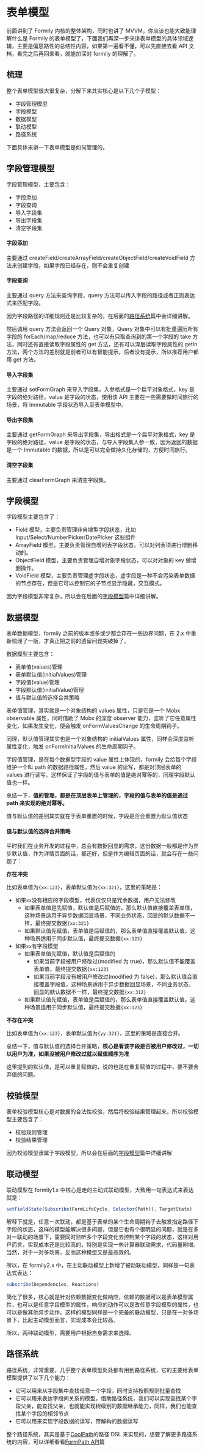 # 表单模型

前面讲到了 Formily 内核的整体架构，同时也讲了 MVVM，你应该也能大致能理解什么是 Formily 的表单模型了，下面我们再深一步来讲表单模型的具体领域逻辑，主要是偏思路性的总结性内容，如果第一遍看不懂，可以先直接去看 API 文档，看完之后再回来看，就能加深对 formily 的理解了。

## 梳理

整个表单模型很大很复杂，分解下来其实核心是以下几个子模型：

- 字段管理模型
- 字段模型
- 数据模型
- 联动模型
- 路径系统

下面具体来讲一下表单模型是如何管理的。

## 字段管理模型

字段管理模型，主要包含：

- 字段添加
- 字段查询
- 导入字段集
- 导出字段集
- 清空字段集

#### 字段添加

主要通过 createField/createArrayField/createObjectField/createVoidField 方法来创建字段，如果字段已经存在，则不会重复创建

#### 字段查询

主要通过 query 方法来查询字段，query 方法可以传入字段的路径或者正则表达式来匹配字段。

因为字段路径的详细规则还是比较复杂的，在后面的[路径系统](/guide/path)篇中会详细讲解。

然后调用 query 方法会返回一个 Query 对象，Query 对象中可以有批量遍历所有字段的 forEach/map/reduce 方法，也可以有只取查询到的第一个字段的 take 方法，同时还有直接读取字段属性的 get 方法，还有可以深层读取字段属性的 getIn 方法，两个方法的差别就是前者可以有智能提示，后者没有提示，所以推荐用户都用 get 方法。

#### 导入字段集

主要通过 setFormGraph 来导入字段集，入参格式是一个扁平对象格式，key 是字段的绝对路径，value 是字段的状态，使用该 API 主要在一些需要做时间旅行的场景，将 Immutable 字段状态导入至表单模型中。

#### 导出字段集

主要通过 getFormGraph 来导出字段集，导出格式是一个扁平对象格式，key 是字段的绝对路径，value 是字段的状态，与导入字段集入参一致，因为返回的数据是一个 Immutable 的数据，所以是可以完全做持久化存储的，方便时间旅行。

#### 清空字段集

主要通过 clearFormGraph 来清空字段集。

## 字段模型

字段模型主要包含了：

- Field 模型，主要负责管理非自增型字段状态，比如 Input/Select/NumberPicker/DatePicker 这些组件
- ArrayField 模型，主要负责管理自增列表字段状态，可以对列表项进行增删移动的。
- ObjectField 模型，主要负责管理自增对象字段状态，可以对对象的 key 做增删操作。
- VoidField 模型，主要负责管理虚字段状态，虚字段是一种不会污染表单数据的节点存在，但是它可以控制它的子节点显示隐藏，交互模式。

因为字段模型非常复杂，所以会在后面的[字段模型](/guide/field)篇中详细讲解。

## 数据模型

表单数据模型，formily 之前的版本或多或少都会存在一些边界问题，在 2.x 中重新梳理了一版，才真正把之前的遗留问题突破掉了。

数据模型主要包含：

- 表单值(values)管理
- 表单默认值(initialValues)管理
- 字段值(value)管理
- 字段默认值(initialValue)管理
- 值与默认值的选择合并策略

表单值管理，其实就是一个对象结构的 values 属性，只是它是一个 Mobx observable 属性，同时借助了 Mobx 的深度 observer 能力，监听了它任意属性变化，如果发生变化，便会触发 onFormValuesChange 的生命周期钩子。

同理，默认值管理其实也是一个对象结构的 initialValues 属性，同样会深度监听属性变化，触发 onFormInitialValues 的生命周期钩子。

字段值管理，是在每个数据型字段的 value 属性上体现的，formily 会给每个字段维护一个叫 path 的数据路径属性，然后 value 的读写，都是对顶层表单的 values 进行读写，这样保证了字段的值与表单的值是绝对幂等的，同理字段默认值也一样。

总结一下，**值的管理，都是在顶层表单上管理的，字段的值与表单的值是通过 path 来实现的绝对幂等。**

<Alert>

值与默认值的差别其实就在于表单重置的时候，字段是否会重置为默认值状态

</Alert>

#### 值与默认值的选择合并策略

平时我们在业务开发的过程中，总会有数据回显的需求，这份数据一般都是作为异步默认值，作为详情页面的话，都还好，但是作为编辑页面的话，就会存在一些问题了：

**存在冲突**

比如表单值为`{xx:123}`，表单默认值为`{xx:321}`，这里的策略是：

- 如果`xx`没有相应的字段模型，代表仅仅只是冗余数据，用户无法修改
  - 如果表单值是先赋值，默认值是后赋值的，那么默认值直接覆盖表单值，这种场景适用于异步数据回显场景，不同业务状态，回显的默认数据不一样，最终提交数据`{xx:321}`
  - 如果默认值先赋值，表单值是后赋值的，那么表单值直接覆盖默认值，这种场景适用于同步默认值，最终提交数据`{xx:123}`
- 如果`xx`有字段模型
  - 如果表单值先赋值，默认值是后赋值的
    - 如果当前字段被用户修改过(modified 为 true)，那么默认值不能覆盖表单值，最终提交数据`{xx:123}`
    - 如果当前字段没有被用户修改过(modified 为 false)，那么默认值会直接覆盖字段值，这种场景适用于异步数据回显场景，不同业务状态，回显的默认数据不一样，最终提交数据`{xx:312}`
  - 如果默认值先赋值，表单值是后赋值的，那么表单值直接覆盖默认值，这种场景适用于同步默认值，最终提交数据`{xx:123}`

**不存在冲突**

比如表单值为`{xx:123}`，表单默认值为`{yy:321}`，这里的策略是直接合并。

总结一下，值与默认值的选择合并策略，**核心是看该字段是否被用户修改过，一切以用户为准，如果没被用户修改过就以赋值顺序为准**

<Alert>

这里提到的默认值，是可以重复赋值的，说的也是在重复赋值的过程中，要不要舍弃值的问题。

</Alert>

## 校验模型

表单校验模型核心是对数据的合法性校验，然后将校验结果管理起来，所以校验模型主要包含了：

- 校验规则管理
- 校验结果管理

因为校验模型隶属于字段模型，所以会在后面的[字段模型](/guide/field#校验规则)篇中详细讲解

## 联动模型

联动模型在 formily1.x 中核心是走的主动式联动模型，大致用一句表达式来表达就是：

```ts
setFieldState(Subscribe(FormLifeCycle, Selector(Path)), TargetState)
```

解释下就是，任意一次联动，都是基于表单的某个生命周期钩子去触发指定路径下字段的状态，这样的模型能解决很多问题，但是它也有个很明显的问题，就是在多对一联动的场景下，需要同时监听多个字段变化去控制某个字段的状态，这样对用户而言，实现成本还是比较高的，特别是实现一些计算器联动需求，代码量剧增。当然，对于一对多场景，反而这种模型又是最高效的。

所以，在 formily2.x 中，在主动联动模型上新增了被动联动模型，同样是一句表达式表达：

```ts
subscribe(Dependencies, Reactions)
```

简化了很多，核心就是针对依赖数据变化做响应，依赖的数据可以是表单模型属性，也可以是任意字段模型的属性，响应的动作可以是改任意字段模型的属性，也可以是做其他异步动作。这样的模型同样是一个完备的联动模型，只是在一对多场景下，比起主动模型而言，实现成本会比较高。

所以，两种联动模型，需要用户根据自身需求来选择。

## 路径系统

路径系统，非常重要，几乎整个表单模型处处都有用到路径系统，它的主要给表单模型提供了以下几个能力：

- 它可以用来从字段集中查找任意一个字段，同时支持按照规则批量查找
- 它可以用来表达字段间关系的模型，借助路径系统，我们可以实现查找某个字段父亲，能查找父亲，也就能实现树级别的数据继承能力，同样，我们也能查找某个字段的相邻节点
- 它可以用来实现字段数据的读写，带解构的数据读写

整个路径系统，其实是基于[CoolPath](github.com/janrywang/cool-path)的路径 DSL 来实现的，想要了解更多路径系统的内容，可以详细看看[FormPath API](/api/entry/form-path)篇
